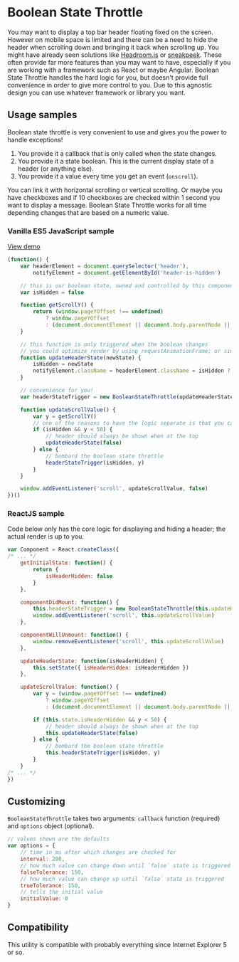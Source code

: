 # Boolean State Throttle

You may want to display a top bar header floating fixed on the screen. However on mobile space is limited and there can
be a need to hide the header when scrolling down and bringing it back when scrolling up. You might have already seen
solutions like [Headroom.js](https://github.com/WickyNilliams/headroom.js) or
[sneakpeek](https://github.com/antris/sneakpeek). These often provide far more features than you may want to have,
especially if you are working with a framework such as React or maybe Angular. Boolean State Throttle handles the hard
logic for you, but doesn't provide full convenience in order to give more control to you. Due to this agnostic design
you can use whatever framework or library you want.

## Usage samples

Boolean state throttle is very convenient to use and gives you the power to handle exceptions!

1. You provide it a callback that is only called when the state changes.
2. You provide it a state boolean. This is the current display state of a header (or anything else).
3. You provide it a value every time you get an event (`onscroll`).

You can link it with horizontal scrolling or vertical scrolling. Or maybe you have checkboxes and if 10 checkboxes are
checked within 1 second you want to display a message. Boolean State Throttle works for all time depending changes that
are based on a numeric value.

### Vanilla ES5 JavaScript sample

[View demo](http://htmlpreview.github.io/?https://github.com/merri/boolean-state-throttle/blob/master/demo/index.html)

```js
(function() {
    var headerElement = document.querySelector('header'),
        notifyElement = document.getElementById('header-is-hidden')

    // this is our boolean state, owned and controlled by this component
    var isHidden = false

    function getScrollY() {
        return (window.pageYOffset !== undefined)
            ? window.pageYOffset
            : (document.documentElement || document.body.parentNode || document.body).scrollTop
    }

    // this function is only triggered when the boolean changes
    // you could optimize render by using requestAnimationFrame; or simply use setState in React
    function updateHeaderState(newState) {
        isHidden = newState
        notifyElement.className = headerElement.className = isHidden ? 'hidden' : ''
    }

    // convenience for you!
    var headerStateTrigger = new BooleanStateThrottle(updateHeaderState)

    function updateScrollValue() {
        var y = getScrollY()
        // one of the reasons to have the logic separate is that you can handle exceptions better!
        if (isHidden && y < 50) {
            // header should always be shown when at the top
            updateHeaderState(false)
        } else {
            // bombard the boolean state throttle
            headerStateTrigger(isHidden, y)
        }
    }

    window.addEventListener('scroll', updateScrollValue, false)
})()
```

### ReactJS sample

Code below only has the core logic for displaying and hiding a header; the actual render is up to you.

```jsx
var Component = React.createClass({
/* ... */
    getInitialState: function() {
        return {
            isHeaderHidden: false
        }
    },

    componentDidMount: function() {
        this.headerStateTrigger = new BooleanStateThrottle(this.updateHeaderState)
        window.addEventListener('scroll', this.updateScrollValue)
    },

    componentWillUnmount: function() {
        window.removeEventListener('scroll', this.updateScrollValue)
    },

    updateHeaderState: function(isHeaderHidden) {
        this.setState({ isHeaderHidden: isHeaderHidden })
    },

    updateScrollValue: function() {
        var y = (window.pageYOffset !== undefined)
            ? window.pageYOffset
            : (document.documentElement || document.body.parentNode || document.body).scrollTop

        if (this.state.isHeaderHidden && y < 50) {
            // header should always be shown when at the top
            this.updateHeaderState(false)
        } else {
            // bombard the boolean state throttle
            this.headerStateTrigger(isHidden, y)
        }
    }
/* ... */
})
```

## Customizing

`BooleanStateThrottle` takes two arguments: `callback` function (required) and `options` object (optional).

```js
// values shown are the defaults
var options = {
    // time in ms after which changes are checked for
    interval: 200,
    // how much value can change down until `false` state is triggered
    falseTolerance: 150,
    // how much value can change up until `false` state is triggered
    trueTolerance: 150,
    // tells the initial value
    initialValue: 0
}
```

## Compatibility

This utility is compatible with probably everything since Internet Explorer 5 or so.
